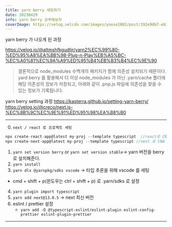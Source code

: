 ```yaml
---
title: yarn berry 세팅하기
date: 20230429
info: yarn berry 공부해보자
coverImage: https://velog.velcdn.com/images/yoose1002/post/192e98b7-eb1b-45f3-a8df-d929ab0b1d34/image.png
---
```


yarn berry 가 나오게 된 과정

https://velog.io/@altmshfkgudtjr/yarn2%EC%99%80-%ED%95%A8%EA%BB%98-Plug-n-Play%EB%A5%BC-%EC%A0%81%EC%9A%A9%ED%95%B4%EB%B3%B4%EC%9E%90

> 결론적으로 node_modules 수백개의 패키지가 함께 의존성 설치되기 때문이다. yard berry 를 활용해서 더 이상 node_modules 가 아닌
> .yarn/cache 폴더에 해당 의존성의 정보가 저장되고, 아래와 같이 .pnp.js 파일에 의존성을 찾을 수 있는 정보가 기록됩니다.

yarn berry setting 과정
https://kasterra.github.io/setting-yarn-berry/
https://velog.io/@creco/next.js-%EC%8B%9C%EC%9E%91%ED%95%98%EA%B8%B0

---

0. `next / react 로 프로젝트 세팅`

```ts
npx create-react-app@latest my-proj --template typescript  //react로 CRA
npx create-next-app@latest my-proj --template typescript //next 로 CNA
```

1. `yarn set version berry` or `yarn set version stable`-> yarn 버전을 berry 로 설치해준다.
2. `yarn install`
3. `yarn dlx @yarnpkg/sdks vscode` -> 타입 추론을 위해 vscode 를 세팅

- cmd + shift + p(윈도우는 ctrl + shift + p) 로 .yarn/sdks 로 설정

4. `yarn plugin import typescript`
5. `yarn add next@13.0.5` -> next 최신 버전
6. eslint / prettier 설정
   - `yarn add -D @typescript-eslint/eslint-plugin eslint-config-prettier eslint-plugin-prettier`

---

